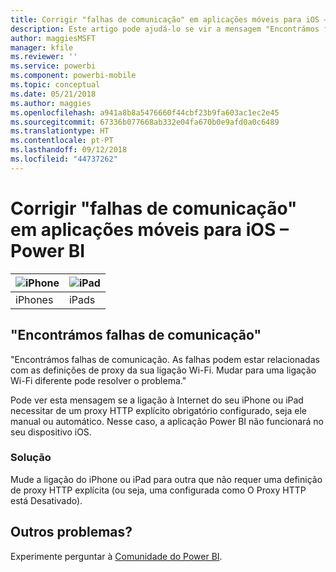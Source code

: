 ```yaml
---
title: Corrigir "falhas de comunicação" em aplicações móveis para iOS – Power BI
description: Este artigo pode ajudá-lo se vir a mensagem "Encontrámos falhas de comunicação. As falhas podem estar relacionadas com as definições de proxy da sua ligação Wi-Fi."
author: maggiesMSFT
manager: kfile
ms.reviewer: ''
ms.service: powerbi
ms.component: powerbi-mobile
ms.topic: conceptual
ms.date: 05/21/2018
ms.author: maggies
ms.openlocfilehash: a941a8b8a5476660f44cbf23b9fa603ac1ec2e45
ms.sourcegitcommit: 67336b077668ab332e04fa670b0e9afd0a0c6489
ms.translationtype: HT
ms.contentlocale: pt-PT
ms.lasthandoff: 09/12/2018
ms.locfileid: "44737262"
---
```

# <a name="fixing-communication-failures-in-ios-mobile-apps---power-bi"></a>Corrigir "falhas de comunicação" em aplicações móveis para iOS – Power BI

| ![iPhone](./media/mobile-known-issues-with-the-iphone-app/iphone-logo-50-px.png) | ![iPad](./media/mobile-known-issues-with-the-iphone-app/ipad-logo-50-px.png) |
|:--- |:--- |
| iPhones |iPads |

## <a name="we-encountered-communication-failures"></a>"Encontrámos falhas de comunicação"
"Encontrámos falhas de comunicação. As falhas podem estar relacionadas com as definições de proxy da sua ligação Wi-Fi. Mudar para uma ligação Wi-Fi diferente pode resolver o problema."

Pode ver esta mensagem se a ligação à Internet do seu iPhone ou iPad necessitar de um proxy HTTP explícito obrigatório configurado, seja ele manual ou automático. Nesse caso, a aplicação Power BI não funcionará no seu dispositivo iOS.

### <a name="workaround"></a>Solução
Mude a ligação do iPhone ou iPad para outra que não requer uma definição de proxy HTTP explícita (ou seja, uma configurada como O Proxy HTTP está Desativado).

## <a name="other-issues"></a>Outros problemas?
Experimente perguntar à [Comunidade do Power BI](http://community.powerbi.com/).

